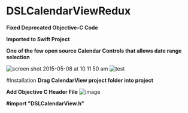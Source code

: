 # DSLCalendarViewRedux

**Fixed Deprecated Objective-C Code**

**Imported to Swift Project**

**One of the few open source Calendar Controls that allows date range selection**

![screen shot 2015-05-08 at 10 11 50 am](https://cloud.githubusercontent.com/assets/4943759/7537969/b4ee73d4-f56a-11e4-8e03-748b9b712fee.png)
![test](https://cloud.githubusercontent.com/assets/4943759/7538539/b16c948a-f56e-11e4-8447-a65fb2245339.png)


#Installation
**Drag CalendarView project folder into project**

**Add Objective C Header File**
![image](https://cloud.githubusercontent.com/assets/4943759/7537867/e7502b5c-f569-11e4-97cb-abfad6a3dc12.png)

**#import "DSLCalendarView.h"**
